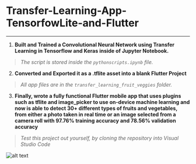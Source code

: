 # Transfer-Learning-App-TensorfowLite-and-Flutter
-------------------------------------------------
1) **Built and Trained a Convolutional Neural Network using Transfer Learning in Tensorflow and Keras inside of Jupyter Notebook.**
> *The script is stored inside the ```pythonscripts.ipynb``` file.*
2) **Converted and Exported it as a .tflite asset into a blank Flutter Project**
>  *All app files are in the ```transfer_learning_fruit_veggies``` folder.*
3) **Finally, wrote a fully functional Flutter mobile app that uses plugins such as tflite and image_picker to use on-device machine learning and now is able to detect 30+ different types of fruits and vegetables, from either a photo taken in real time or an image selected from a camera roll with 97.76% training accuracy and 78.56% validation accuracy**
> *Test this project out yourself, by cloning the repository into Visual Studio Code*


![alt text](https://i.postimg.cc/HLD586q8/homepage.png)
